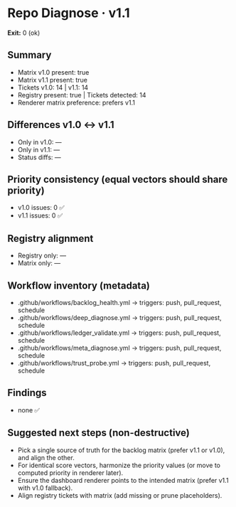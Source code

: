 # Repo Diagnose · v1.1

**Exit:** 0 (ok)

## Summary
- Matrix v1.0 present: true
- Matrix v1.1 present: true
- Tickets v1.0: 14 | v1.1: 14
- Registry present: true | Tickets detected: 14
- Renderer matrix preference: prefers v1.1

## Differences v1.0 ↔ v1.1
- Only in v1.0: —
- Only in v1.1: —
- Status diffs: —

## Priority consistency (equal vectors should share priority)
- v1.0 issues: 0 ✅
- v1.1 issues: 0 ✅

## Registry alignment
- Registry only: —
- Matrix only: —

## Workflow inventory (metadata)
- .github/workflows/backlog_health.yml → triggers: push, pull_request, schedule
- .github/workflows/deep_diagnose.yml → triggers: push, pull_request, schedule
- .github/workflows/ledger_validate.yml → triggers: push, pull_request, schedule
- .github/workflows/meta_diagnose.yml → triggers: push, pull_request, schedule
- .github/workflows/trust_probe.yml → triggers: push, pull_request, schedule

## Findings
- none ✅

## Suggested next steps (non-destructive)
- Pick a single source of truth for the backlog matrix (prefer v1.1 or v1.0), and align the other.
- For identical score vectors, harmonize the priority values (or move to computed priority in renderer later).
- Ensure the dashboard renderer points to the intended matrix (prefer v1.1 with v1.0 fallback).
- Align registry tickets with matrix (add missing or prune placeholders).

